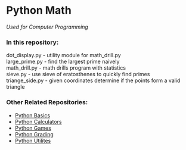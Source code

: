 # Python Math
*Used for Computer Programming*

### In this repository:  
dot_display.py - utility module for math_drill.py  
large_prime.py - find the largest prime naively  
math_drill.py - math drills program with statistics  
sieve.py - use sieve of eratosthenes to quickly find primes  
triange_side.py - given coordinates determine if the points form a valid triangle  

### Other Related Repositories:
* [Python Basics](https://github.com/tojimjiang/python-basics)  
* [Python Calculators](https://github.com/tojimjiang/python-calculators)  
* [Python Games](https://github.com/tojimjiang/python-games)  
* [Python Grading](https://github.com/tojimjiang/python-grading)  
* [Python Utilites](https://github.com/tojimjiang/python-utilites)  
